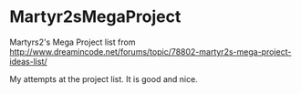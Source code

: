 Martyr2sMegaProject
===================

Martyrs2's Mega Project list from http://www.dreamincode.net/forums/topic/78802-martyr2s-mega-project-ideas-list/

My attempts at the project list. It is good and nice.

